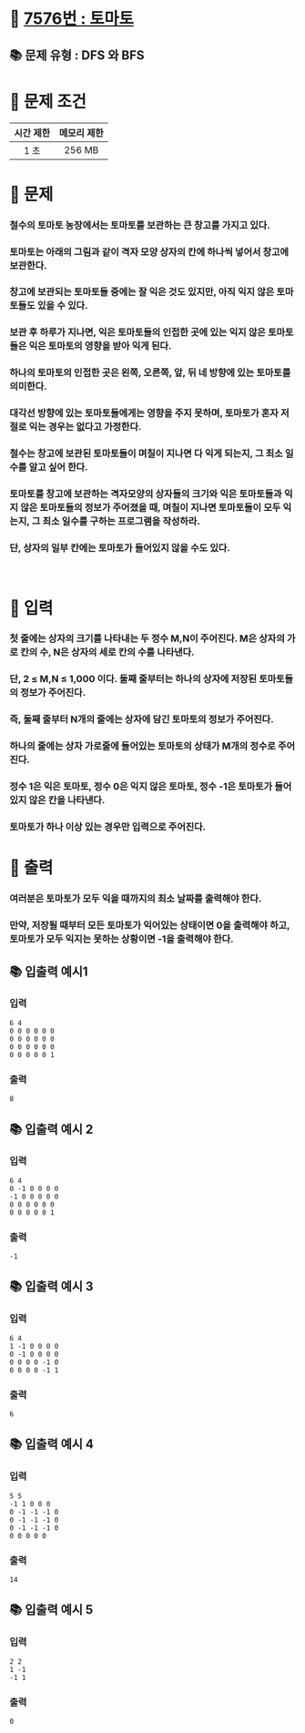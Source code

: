 # 📌 [7576번 : 토마토](https://www.acmicpc.net/problem/7576)
## 📚 문제 유형 : DFS 와 BFS
# 📌 문제 조건
|시간 제한|메모리 제한|
|:------:|:---:|
|1 초|256 MB|

# 📌 문제
### 철수의 토마토 농장에서는 토마토를 보관하는 큰 창고를 가지고 있다. 
### 토마토는 아래의 그림과 같이 격자 모양 상자의 칸에 하나씩 넣어서 창고에 보관한다.
### 창고에 보관되는 토마토들 중에는 잘 익은 것도 있지만, 아직 익지 않은 토마토들도 있을 수 있다. 
### 보관 후 하루가 지나면, 익은 토마토들의 인접한 곳에 있는 익지 않은 토마토들은 익은 토마토의 영향을 받아 익게 된다. 
### 하나의 토마토의 인접한 곳은 왼쪽, 오른쪽, 앞, 뒤 네 방향에 있는 토마토를 의미한다. 
### 대각선 방향에 있는 토마토들에게는 영향을 주지 못하며, 토마토가 혼자 저절로 익는 경우는 없다고 가정한다. 
### 철수는 창고에 보관된 토마토들이 며칠이 지나면 다 익게 되는지, 그 최소 일수를 알고 싶어 한다.
### 토마토를 창고에 보관하는 격자모양의 상자들의 크기와 익은 토마토들과 익지 않은 토마토들의 정보가 주어졌을 때, 며칠이 지나면 토마토들이 모두 익는지, 그 최소 일수를 구하는 프로그램을 작성하라.
### 단, 상자의 일부 칸에는 토마토가 들어있지 않을 수도 있다.
<br/>

# 📌 입력
### 첫 줄에는 상자의 크기를 나타내는 두 정수 M,N이 주어진다. M은 상자의 가로 칸의 수, N은 상자의 세로 칸의 수를 나타낸다. 
### 단, 2 ≤ M,N ≤ 1,000 이다. 둘째 줄부터는 하나의 상자에 저장된 토마토들의 정보가 주어진다. 
### 즉, 둘째 줄부터 N개의 줄에는 상자에 담긴 토마토의 정보가 주어진다. 
### 하나의 줄에는 상자 가로줄에 들어있는 토마토의 상태가 M개의 정수로 주어진다. 
### 정수 1은 익은 토마토, 정수 0은 익지 않은 토마토, 정수 -1은 토마토가 들어있지 않은 칸을 나타낸다.
### 토마토가 하나 이상 있는 경우만 입력으로 주어진다.

# 📌 출력
### 여러분은 토마토가 모두 익을 때까지의 최소 날짜를 출력해야 한다. 
### 만약, 저장될 때부터 모든 토마토가 익어있는 상태이면 0을 출력해야 하고, 토마토가 모두 익지는 못하는 상황이면 -1을 출력해야 한다.
## 📚 입출력 예시1
### 입력
    6 4
    0 0 0 0 0 0
    0 0 0 0 0 0
    0 0 0 0 0 0
    0 0 0 0 0 1
### 출력
    8
## 📚 입출력 예시 2
### 입력
    6 4
    0 -1 0 0 0 0
    -1 0 0 0 0 0
    0 0 0 0 0 0
    0 0 0 0 0 1
### 출력
    -1
## 📚 입출력 예시 3
### 입력
    6 4
    1 -1 0 0 0 0
    0 -1 0 0 0 0
    0 0 0 0 -1 0
    0 0 0 0 -1 1
### 출력
    6
## 📚 입출력 예시 4
### 입력
    5 5
    -1 1 0 0 0
    0 -1 -1 -1 0
    0 -1 -1 -1 0
    0 -1 -1 -1 0
    0 0 0 0 0
### 출력
    14
## 📚 입출력 예시 5
### 입력
    2 2
    1 -1
    -1 1
### 출력
    0
<br/>
